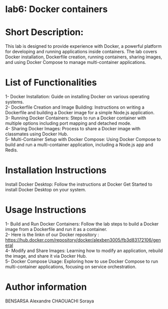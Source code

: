 
# lab6: Docker containers 

# Short Description: 
This lab is designed to provide  experience with Docker, a powerful platform for developing and running applications inside containers. The lab covers Docker installation, Dockerfile creation, running containers, sharing images, and using Docker Compose to manage multi-container applications.


# List of Functionalities
1- Docker Installation: Guide on installing Docker on various operating systems. <br>
2- Dockerfile Creation and Image Building: Instructions on writing a Dockerfile and building a Docker image for a simple Node.js application. <br>
3- Running Docker Containers: Steps to run a Docker container with multiple options including port mapping and detached mode.  <br>
4- Sharing Docker Images: Process to share a Docker image with classmates using Docker Hub. <br>
5- Multi-Container Setup with Docker Compose: Using Docker Compose to build and run a multi-container application, including a Node.js app and Redis.<br>


# Installation Instructions
Install Docker Desktop: Follow the instructions at Docker Get Started to install Docker Desktop on your system.<br>


# Usage Instructions
1- Build and Run Docker Containers: Follow the lab steps to build a Docker image from a Dockerfile and run it as a container. <br>
2- Here is the linkn of our Docker repository :<br>
 https://hub.docker.com/repository/docker/alexben3005/fb3d83172106/general <br>
4- Modify and Share Images: Learning how to modify an application, rebuild the image, and share it via Docker Hub. <br>
5- Docker Compose Usage: Exploring how to use Docker Compose to run multi-container applications, focusing on service orchestration. <br>


# Author information 
BENSARSA Alexandre 
CHAOUACHI Soraya